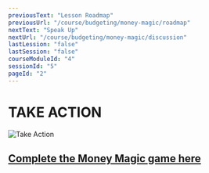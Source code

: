 ```yaml
---
previousText: "Lesson Roadmap"
previousUrl: "/course/budgeting/money-magic/roadmap"
nextText: "Speak Up"
nextUrl: "/course/budgeting/money-magic/discussion"
lastLession: "false"
lastSession: "false"
courseModuleId: "4"
sessionId: "5"
pageId: "2"
---
```



# TAKE ACTION

![Take Action](/assets/img/take-action.jpg)


## <a href="https://www.playmoneymagic.com" target="_blank">Complete the Money Magic game here</a> 

